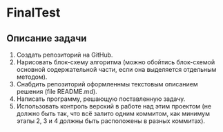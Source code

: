 # FinalTest

## Описание задачи

1. Создать репозиторий на GitHub.
2. Нарисовать блок-схему алгоритма (можно обойтись блок-схемой основной содержательной части, если она выделяется отдельным методом).
3. Снабдить репозиторий оформленнмы текстовым описанием решения (file README.md).
4. Написать программу, решающую поставленную задачу.
5. Использовать контроль верский в работе над этим проектом (не должно быть так, что всё залито одним коммитом, как минимум этапы 2, 3 и 4 должны быть расположены в разных коммитах).
